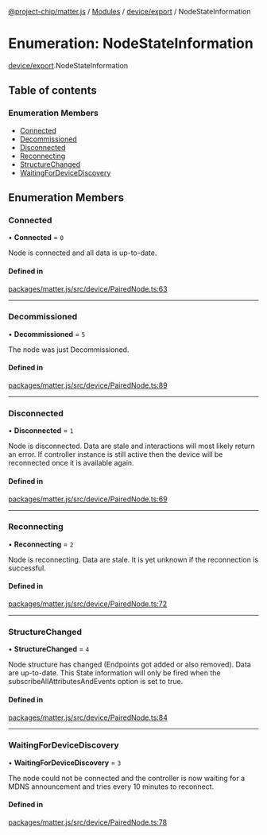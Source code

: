 [@project-chip/matter.js](../README.md) / [Modules](../modules.md) / [device/export](../modules/device_export.md) / NodeStateInformation

# Enumeration: NodeStateInformation

[device/export](../modules/device_export.md).NodeStateInformation

## Table of contents

### Enumeration Members

- [Connected](device_export.NodeStateInformation.md#connected)
- [Decommissioned](device_export.NodeStateInformation.md#decommissioned)
- [Disconnected](device_export.NodeStateInformation.md#disconnected)
- [Reconnecting](device_export.NodeStateInformation.md#reconnecting)
- [StructureChanged](device_export.NodeStateInformation.md#structurechanged)
- [WaitingForDeviceDiscovery](device_export.NodeStateInformation.md#waitingfordevicediscovery)

## Enumeration Members

### Connected

• **Connected** = ``0``

Node is connected and all data is up-to-date.

#### Defined in

[packages/matter.js/src/device/PairedNode.ts:63](https://github.com/project-chip/matter.js/blob/558e12c94a201592c28c7bc0743705360b3e5ca6/packages/matter.js/src/device/PairedNode.ts#L63)

___

### Decommissioned

• **Decommissioned** = ``5``

The node was just Decommissioned.

#### Defined in

[packages/matter.js/src/device/PairedNode.ts:89](https://github.com/project-chip/matter.js/blob/558e12c94a201592c28c7bc0743705360b3e5ca6/packages/matter.js/src/device/PairedNode.ts#L89)

___

### Disconnected

• **Disconnected** = ``1``

Node is disconnected. Data are stale and interactions will most likely return an error. If controller instance
is still active then the device will be reconnected once it is available again.

#### Defined in

[packages/matter.js/src/device/PairedNode.ts:69](https://github.com/project-chip/matter.js/blob/558e12c94a201592c28c7bc0743705360b3e5ca6/packages/matter.js/src/device/PairedNode.ts#L69)

___

### Reconnecting

• **Reconnecting** = ``2``

Node is reconnecting. Data are stale. It is yet unknown if the reconnection is successful.

#### Defined in

[packages/matter.js/src/device/PairedNode.ts:72](https://github.com/project-chip/matter.js/blob/558e12c94a201592c28c7bc0743705360b3e5ca6/packages/matter.js/src/device/PairedNode.ts#L72)

___

### StructureChanged

• **StructureChanged** = ``4``

Node structure has changed (Endpoints got added or also removed). Data are up-to-date.
This State information will only be fired when the subscribeAllAttributesAndEvents option is set to true.

#### Defined in

[packages/matter.js/src/device/PairedNode.ts:84](https://github.com/project-chip/matter.js/blob/558e12c94a201592c28c7bc0743705360b3e5ca6/packages/matter.js/src/device/PairedNode.ts#L84)

___

### WaitingForDeviceDiscovery

• **WaitingForDeviceDiscovery** = ``3``

The node could not be connected and the controller is now waiting for a MDNS announcement and tries every 10
minutes to reconnect.

#### Defined in

[packages/matter.js/src/device/PairedNode.ts:78](https://github.com/project-chip/matter.js/blob/558e12c94a201592c28c7bc0743705360b3e5ca6/packages/matter.js/src/device/PairedNode.ts#L78)
